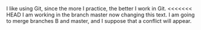 I like using Git, since the more I practice, the better I work in Git.
<<<<<<< HEAD
I am working in the branch master now changing this text.
I am going to merge branches B and master, and I suppose that a conflict will appear.
 